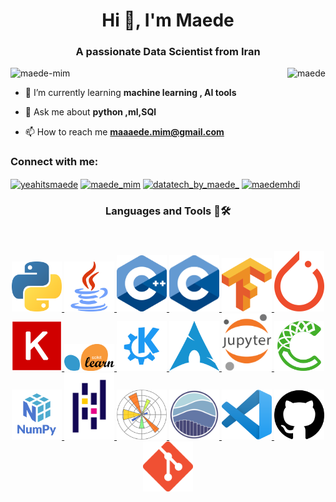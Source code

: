 
<h1 align="center">Hi 👋, I'm Maede</h1>
<h3 align="center">A passionate Data Scientist from Iran</h3>

<img align="right" alt="maede" widght="400" src="https://media.licdn.com/dms/image/D5612AQFuWiuEBRAcNw/article-cover_image-shrink_600_2000/0/1694701932900?e=2147483647&v=beta&t=sFRBnSLCQQJN_CiJ2VB7fxyIBdPgpPnZOTE7DGP_zRA">

<p align="left"> <img src="https://komarev.com/ghpvc/?username=maede-mim&label=Profile%20views&color=0e75b6&style=flat" alt="maede-mim" /> </p>

- 🌱 I’m currently learning **machine learning , AI tools**

- 💬 Ask me about **python ,ml,SQl**

- 📫 How to reach me **maaaede.mim@gmail.com**

<h3 align="left">Connect with me:</h3>
<p align="left">
<a href="https://twitter.com/yeahitsmaede" target="blank"><img align="center" src="https://raw.githubusercontent.com/rahuldkjain/github-profile-readme-generator/master/src/images/icons/Social/twitter.svg" alt="yeahitsmaede" height="30" width="40" /></a>
<a href="https://linkedin.com/in/maede_mim" target="blank"><img align="center" src="https://raw.githubusercontent.com/rahuldkjain/github-profile-readme-generator/master/src/images/icons/Social/linked-in-alt.svg" alt="maede_mim" height="30" width="40" /></a>
<a href="https://instagram.com/datatech_by_maede_" target="blank"><img align="center" src="https://raw.githubusercontent.com/rahuldkjain/github-profile-readme-generator/master/src/images/icons/Social/instagram.svg" alt="datatech_by_maede_" height="30" width="40" /></a>
<a href="https://www.youtube.com/c/maedemhdi" target="blank"><img align="center" src="https://raw.githubusercontent.com/rahuldkjain/github-profile-readme-generator/master/src/images/icons/Social/youtube.svg" alt="maedemhdi" height="30" width="40" /></a>
</p>


<h3 align="center">Languages and Tools 💾🛠️</h3>  
<br />  
<p align="center">  
    <a href="https://www.python.org/" target="blank" rel="noopener noreferrer">  
        <img alt="Python" width="80px" src="https://github.com/afsharino/afsharino/raw/main/images/logos/Python-logo.png" />  
    </a>  
    <a href="https://www.java.com/en/" target="_blank" rel="noopener noreferrer">    
        <img alt="Java" width="80px" src="https://github.com/afsharino/afsharino/raw/main/images/logos/Java-logo.png" />  
    </a>  
    <a href="https://isocpp.org/" target="_blank" rel="noopener noreferrer">    
        <img alt="C++" width="80px" src="https://github.com/afsharino/afsharino/raw/main/images/logos/C%2B%2B_Logo.png" />  
    </a>  
    <a href="https://www.codeblocks.org/" target="_blank" rel="noopener noreferrer">  
        <img alt="C" width="80px" src="https://github.com/afsharino/afsharino/raw/main/images/logos/C_Logo.png" />  
    </a>  
    <a href="https://www.tensorflow.org/" target="_blank" rel="noopener noreferrer">  
        <img alt="TensorFlow" width="80px" src="https://github.com/afsharino/afsharino/blob/main/images/logos/Tensorflow_logo.png" />  
    </a>  
    <a href="https://pytorch.org/" target="_blank" rel="noopener noreferrer">  
        <img alt="PyTorch" width="80px" src="https://github.com/afsharino/afsharino/blob/main/images/logos/PyTorch_logo.png" />  
    </a>  
    <a href="https://keras.io/" target="_blank" rel="noopener noreferrer">  
        <img alt="Keras" width="80px" src="https://github.com/afsharino/afsharino/blob/main/images/logos/Keras_logo.png" />  
    </a>  
    <a href="https://scikit-learn.org/stable/" target="_blank" rel="noopener noreferrer">  
        <img alt="scikit-learn" width="80px" src="https://github.com/afsharino/afsharino/blob/main/images/logos/Scikit_learn_logo.png" />  
    </a>  
    <a href="https://kde.org/plasma-desktop/" target="_blank" rel="noopener noreferrer">  
        <img alt="KDE Plasma" width="80px" src="https://github.com/afsharino/afsharino/blob/main/images/logos/kde-logo.png" />  
    </a>  
    <a href="https://archlinux.org/" target="_blank" rel="noopener noreferrer">  
        <img alt="Arch Linux" width="80px" src="https://github.com/afsharino/afsharino/blob/main/images/logos/archlinux-logo.png" />  
    </a>  
    <a href="https://jupyter.org/" target="_blank" rel="noopener noreferrer">  
        <img alt="Jupyter" width="80px" src="https://github.com/afsharino/afsharino/raw/main/images/logos/Jupyter_logo.png" />  
    </a>  
    <a href="https://docs.conda.io/en/latest/" target="_blank" rel="noopener noreferrer">  
        <img alt="Conda" width="80px" src="https://github.com/afsharino/afsharino/blob/main/images/logos/conda-logo.png" />  
    </a>  
    <a href="https://numpy.org/" target="_blank" rel="noopener noreferrer">  
        <img alt="NumPy" width="80px" src="https://github.com/afsharino/afsharino/raw/main/images/logos/numpy_Logo.png" />  
    </a>  
    <a href="https://pandas.pydata.org/" target="_blank" rel="noopener noreferrer">  
        <img alt="Pandas" width="80px" src="https://github.com/afsharino/afsharino/raw/main/images/logos/pandas_Logo.png" />  
    </a>  
    <a href="https://matplotlib.org/" target="_blank" rel="noopener noreferrer">  
        <img alt="Matplotlib" width="80px" src="https://github.com/afsharino/afsharino/raw/main/images/logos/matplot_Logo.png" />  
    </a>  
    <a href="https://seaborn.pydata.org/"> <!-- ویژگی‌ها حذف شدند -->  
        <img alt="Seaborn" width="80px" src="https://github.com/afsharino/afsharino/raw/main/images/logos/seaborn_Logo.png" />  
    </a>  
    <a href="https://code.visualstudio.com/" target="_blank" rel="noopener noreferrer">  
        <img alt="Visual Studio Code" width="80px" src="https://github.com/afsharino/afsharino/raw/main/images/logos/vscode_Logo.png" />  
    </a>  
    <a href="https://github.com/" target="_blank" rel="noopener noreferrer">  
        <img alt="GitHub" width="80px" src="https://github.com/afsharino/afsharino/raw/main/images/logos/github_Logo.png" />  
    </a>  
    <a href="https://git-scm.com/" target="_blank" rel="noopener noreferrer">  
        <img alt="Git" width="80px" src="https://github.com/afsharino/afsharino/raw/main/images/logos/Git-Icon-1788C.png" />  
    </a>  
</p>

